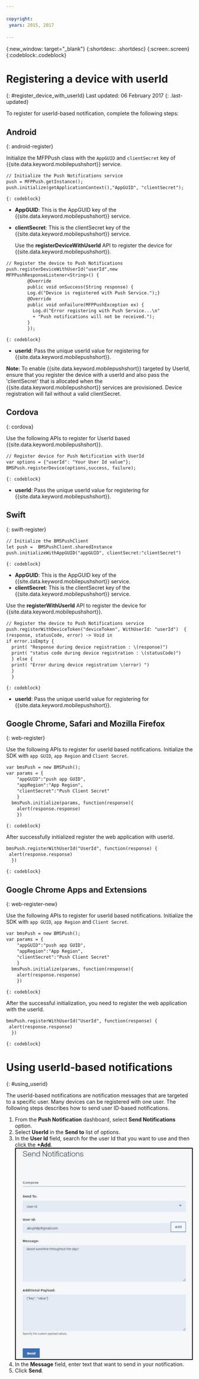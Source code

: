 ```yaml
---

copyright:
 years: 2015, 2017

---
```


{:new_window: target="_blank"}
{:shortdesc: .shortdesc}
{:screen:.screen}
{:codeblock:.codeblock}

# Registering a device with userId
{: #register_device_with_userId}
Last updated: 06 February 2017
{: .last-updated}

To register for userId-based notification, complete the following steps:

## Android
{: android-register}

Initialize the MFPPush class with the `AppGUID` and `clientSecret` key of {{site.data.keyword.mobilepushshort}} service.
```
// Initialize the Push Notifications service
push = MFPPush.getInstance();
push.initialize(getApplicationContext(),"AppGUID", "clientSecret");
```
	{: codeblock}


- **AppGUID**: This is the AppGUID key of the {{site.data.keyword.mobilepushshort}} service.
- **clientSecret**: This is the clientSecret key of the {{site.data.keyword.mobilepushshort}} service.

  Use the **registerDeviceWithUserId** API to register the device for {{site.data.keyword.mobilepushshort}}.

```
// Register the device to Push Notifications
push.registerDeviceWithUserId("userId",new MFPPushResponseListener<String>() {
		@Override
		public void onSuccess(String response) {
		Log.d("Device is registered with Push Service.");}
		@Override
		public void onFailure(MFPPushException ex) {
		  Log.d("Error registering with Push Service...\n"
   		  + "Push notifications will not be received.");
		}
		});
```
	{: codeblock}

- **userId**: Pass the unique userId value for registering for {{site.data.keyword.mobilepushshort}}.

**Note:** To enable {{site.data.keyword.mobilepushshort}} targeted by UserId, ensure that you register the device with a userId and also pass the 'clientSecret' that is allocated when the {{site.data.keyword.mobilepushshort}} services are provisioned. Device registration will fail without a valid clientSecret.

## Cordova
{: cordova}

Use the following APIs to register for UserId based {{site.data.keyword.mobilepushshort}}.

```
// Register device for Push Notification with UserId
var options = {"userId": "Your User Id value"};
BMSPush.registerDevice(options,success, failure); 
```
	{: codeblock}


- **userId**: Pass the unique userId value for registering for {{site.data.keyword.mobilepushshort}}.


## Swift
{: swift-register}

```
// Initialize the BMSPushClient
let push =  BMSPushClient.sharedInstance
push.initializeWithAppGUID("appGUID", clientSecret:"clientSecret")
```
	{: codeblock}


- **AppGUID**: This is the AppGUID key of the {{site.data.keyword.mobilepushshort}} service.
- **clientSecret**: This is the clientSecret key of the {{site.data.keyword.mobilepushshort}} service.

Use the **registerWithUserId** API to register the device for {{site.data.keyword.mobilepushshort}}.

```
// Register the device to Push Notifications service
push.registerWithDeviceToken("deviceToken", WithUserId: "userId")  { (response, statusCode, error) -> Void in
if error.isEmpty {
  print( "Response during device registration : \(response)")
  print( "status code during device registration : \(statusCode)")
  } else {
  print( "Error during device registration \(error) ")
  }
  }
```
	{: codeblock}

- **userId**: Pass the unique userId value for registering for {{site.data.keyword.mobilepushshort}}.

## Google Chrome, Safari and Mozilla Firefox
{: web-register}

Use the following APIs to register for userId based notifications. Initialize the SDK with `app GUID`, `app Region` and `Client Secret`.

```
var bmsPush = new BMSPush();
var params = {
    "appGUID":"push app GUID",
    "appRegion":"App Region",
    "clientSecret":"Push Client Secret" 
    }
  bmsPush.initialize(params, function(response){
    alert(response.response)
    })
```
	{: codeblock}
  
After successfully initialized register the web application with userId.

```
bmsPush.registerWithUserId("UserId", function(response) {
 alert(response.response)
  })
```
	{: codeblock}

## Google Chrome Apps and Extensions
{: web-register-new}

Use the following APIs to register for userId based notifications. Initialize the SDK with `app GUID`, `app Region` and `Client Secret`.

```
var bmsPush = new BMSPush();
var params = {
    "appGUID":"push app GUID",
    "appRegion":"App Region",
    "clientSecret":"Push Client Secret" 
    }
  bmsPush.initialize(params, function(response){
    alert(response.response)
    })
```
	{: codeblock}
  
After the successful initialization, you need to register the web application with the userId.

```
bmsPush.registerWithUserId("UserId", function(response) {
 alert(response.response)
  })
```
	{: codeblock}

# Using userId-based notifications
{: #using_userid}

The userId-based notifications are notification messages that are targeted to a specific user. Many devices can be registered with one user. The following steps  describes how to send user ID-based notifications.

1. From the **Push Notification** dashboard, select **Send Notifications** option.
1. Select **UserId** in the **Send to** list of options.
1. In the **User Id** field, search for the user Id that you want to use and then click the **+Add**.![Notifications Screen](images/user_notification.jpg)
1. In the **Message** field, enter text that want to send in your notification.
1. Click **Send**.

